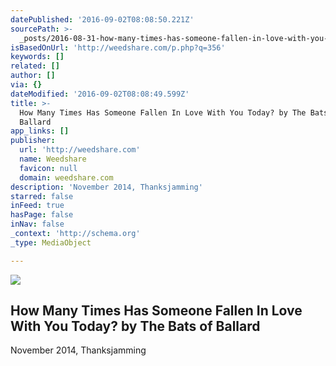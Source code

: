 ```yaml
---
datePublished: '2016-09-02T08:08:50.221Z'
sourcePath: >-
  _posts/2016-08-31-how-many-times-has-someone-fallen-in-love-with-you-today-by.md
isBasedOnUrl: 'http://weedshare.com/p.php?q=356'
keywords: []
related: []
author: []
via: {}
dateModified: '2016-09-02T08:08:49.599Z'
title: >-
  How Many Times Has Someone Fallen In Love With You Today? by The Bats of
  Ballard
app_links: []
publisher:
  url: 'http://weedshare.com'
  name: Weedshare
  favicon: null
  domain: weedshare.com
description: 'November 2014, Thanksjamming'
starred: false
inFeed: true
hasPage: false
inNav: false
_context: 'http://schema.org'
_type: MediaObject

---
```

<article style=""><img src="https://imgflo.herokuapp.com/graph/2b2431f8e7ba7b0/d8960fbdb911780cea387a20ba7c7367/noop.png?input=http%3A%2F%2Fweedshare.com%2Fuploads%2F5%2FfallenInLove-cover.png" /><h1>How Many Times Has Someone Fallen In Love With You Today? by The Bats of Ballard</h1><p>November 2014, Thanksjamming</p></article>